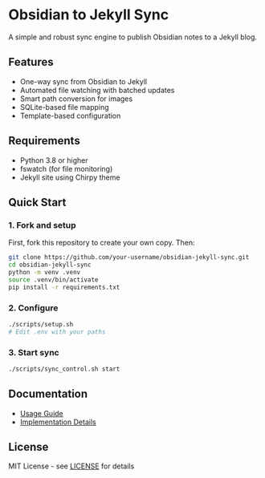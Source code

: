 # Obsidian to Jekyll Sync

A simple and robust sync engine to publish Obsidian notes to a Jekyll blog.

## Features

- One-way sync from Obsidian to Jekyll
- Automated file watching with batched updates
- Smart path conversion for images
- SQLite-based file mapping
- Template-based configuration

## Requirements

- Python 3.8 or higher
- fswatch (for file monitoring)
- Jekyll site using Chirpy theme

## Quick Start

### 1. Fork and setup

First, fork this repository to create your own copy. Then:

```bash
git clone https://github.com/your-username/obsidian-jekyll-sync.git
cd obsidian-jekyll-sync
python -m venv .venv
source .venv/bin/activate
pip install -r requirements.txt
```

### 2. Configure

```bash
./scripts/setup.sh
# Edit .env with your paths
```

### 3. Start sync

```bash
./scripts/sync_control.sh start
```

## Documentation

- [Usage Guide](docs/usage.md)
- [Implementation Details](docs/implementation.md)

## License

MIT License - see [LICENSE](LICENSE) for details
